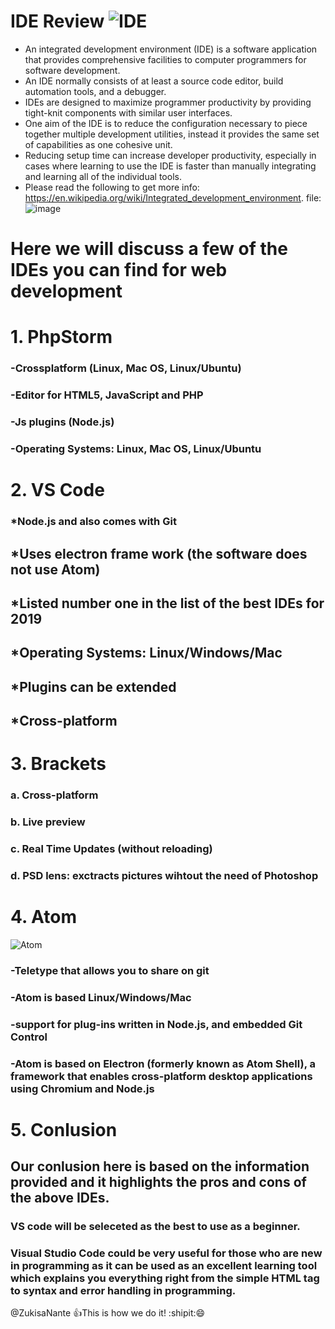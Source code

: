 # IDE Review ![IDE](https://s3.amazonaws.com/gs-bot-images/Guides+image/IDE/ide1.JPG)
* An integrated development environment (IDE) is a software application that provides comprehensive facilities to computer programmers for software development. 
* An IDE normally consists of at least a source code editor, build automation tools, and a debugger. 
* IDEs are designed to maximize programmer productivity by providing tight-knit components with similar user interfaces. 
* One aim of the IDE is to reduce the configuration necessary to piece together multiple development utilities, instead it provides the same set of capabilities as one cohesive unit.
* Reducing setup time can increase developer productivity, especially in cases where learning to use the IDE is faster than manually integrating and learning all of the individual tools.
* Please read the following to get more info: https://en.wikipedia.org/wiki/Integrated_development_environment.
file:![image](///home/junior/Desktop/BeCode_Cls_project/markdown-warm-up/New/index.jpeg)

# Here we will discuss a few of the IDEs you can find for web development

# 1. PhpStorm
### -Crossplatform (Linux, Mac OS, Linux/Ubuntu)
### -Editor for HTML5, JavaScript and PHP
### -Js plugins (Node.js)
### -Operating Systems: Linux, Mac OS, Linux/Ubuntu

# 2. VS Code
### *Node.js and also comes with Git 
## *Uses electron frame work (the software does not use Atom)
## *Listed number one in the list of the best IDEs for 2019
## *Operating Systems: Linux/Windows/Mac
## *Plugins can be extended
## *Cross-platform

# 3. Brackets
### a. Cross-platform
### b. Live preview
### c. Real Time Updates (without reloading)
### d. PSD lens: exctracts pictures wihtout the need of Photoshop

# 4. Atom 
![Atom](https://upload.wikimedia.org/wikipedia/commons/thumb/6/64/Atom-editor.png/300px-Atom-editor.png) 
### -Teletype that allows you to share on git
### -Atom is based Linux/Windows/Mac
### -support for plug-ins written in Node.js, and embedded Git Control
### -Atom is based on Electron (formerly known as Atom Shell), a framework that enables cross-platform desktop applications using Chromium and Node.js

# 5. Conlusion
## Our conlusion here is based on the information provided and it highlights the pros and cons of the above IDEs.
### VS code will be seleceted as the best to use as a beginner. 
### Visual Studio Code could be very useful for those who are new in programming as it can be used as an excellent learning tool which explains you everything right from the simple HTML tag to syntax and error handling in programming.
@ZukisaNante :+1:This is how we do it! :shipit::smile:

